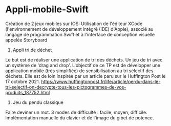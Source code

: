 # Appli-mobile-Swift

Création de 2 jeux mobiles sur IOS:
Utilisation de l'éditeur XCode (l'environnement de développement intégré (IDE) d'Apple), associé au langage de programmation Swift et à l'interface de conception visuelle appelée Storyboard 

1) Appli tri de déchet
   
Le but est de réaliser une application de tri des déchets. Un jeu de tri avec un système de 'drag and drop'.
L'objectif de ce TP est de développer une application mobile (très simplifiée) de sensibilisation au tri sélectif des déchets. Elle est de loin inspirée par un article paru sur le Huffington Post le 17 octobre 2021. https://www.huffingtonpost.fr/life/article/perdu-dans-le-tri-selectif-on-decrypte-tous-les-pictogrammes-de-vos-produits_187752.html


1) Jeu du pendu classique
   
Faire deviner un mot. 3 modes de difficulté : facile, moyen, difficile. Implémentation manuelle du clavier et de l'image du gibet de potence.
